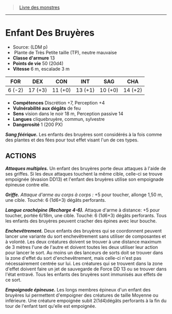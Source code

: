 ﻿> [Livre des monstres](tome_of_beasts.md)

---

# Enfant Des Bruyères

- Source: (LDM p)
-  Plante de Très Petite taille (TP), neutre mauvaise
- **Classe d'armure** 13
- **Points de vie** 50 (20d4)
- **Vitesse** 6 m, escalade 3 m

|FOR|DEX|CON|INT|SAG|CHA|
|---|---|---|---|---|---|
|6 (-2)|17 (+3)|11 (+0)|13 (+1)|10 (+0)|14 (+2)|

- **Compétences** Discrétion +7, Perception +4
- **Vulnérabilité aux dégâts** de feu
- **Sens** vision dans le noir 18 m, Perception passive 14
- **Langues** cliquebruyère, commun, sylvestre
- **Dangerosité** 1 (200 PX)

**_Sang féérique._** Les enfants des bruyères sont considérés à la fois comme des plantes et des fées pour tout effet visant l'un de ces types.

## ACTIONS

**_Attaques multiples._** Un enfant des bruyères porte deux attaques à l'aide de ses griffes. Si les deux attaques touchent la même cible, celle-ci se trouve empoignée (évasion DD13) et l'enfant des bruyères utilise son empoignade épineuse contre elle.

**_Griffe._** _Attaque d'arme au corps à corps :_
+5 pour toucher, allonge 1,50 m, une cible. Touché: 6 (1d6+3) dégâts perforants.

**_Langue crachépine (Recharge 4-6)._** Attaque d'arme à distance: +5 pour toucher, portée 6/18m, une cible. Touché: 6 (1d6+3) dégâts perforants. Tous les enfants des bruyères peuvent cracher des épines avec leur bouche.

**_Enchevêtrement._** Deux enfants des bruyères qui se coordonnent peuvent lancer une variante du sort enchevêtrement sans utiliser de composantes et à volonté. Les deux créatures doivent se trouver à une distance maximum de 3 mètres l'une de l'autre et doivent toutes les deux utiliser leur action pour lancer le sort. Au moins un des lanceurs de sorts doit se trouver dans la zone d'effet du sort d'enchevêtrement, mais celle-ci n'est pas nécessairement centrée sur lui. Les créatures qui se trouvent dans la zone d'effet doivent faire un jet de sauvegarde de Force DD 13 ou se trouver dans l'état entravé. Tous les enfants des bruyères sont immunisés aux effets de ce sort.

**_Empoignade épineuse._** Les longs membres épineux d'un enfant des bruyères lui permettent d'empoigner des créatures de taille Moyenne ou inférieure. Une créature empoignée subit 2(1d4)dégâts perforants à la fin du tour de l'enfant tant qu'elle est empoignée.

